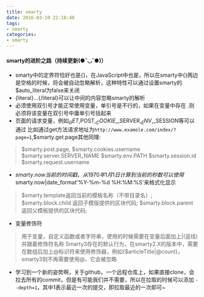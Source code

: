 ```yaml
---
title: smarty
date: 2016-03-10 22:18:48
tags:
- smarty
categories:
- smarty
---
```


#### smarty的进阶之路（持续更新(●˘◡˘●)）

- smarty中的定界符恰好也是{}，在JavaScript中也是，所以在smarty中{}两边是空格的时候，将会被自动忽略解析，这种特性可以通过设置smarty的$auto_literal为false来关闭
- {literal}…{/literal}可以让中间的内容忽略smarty的解析
- 必须使用双引号才能正常使用变量，单引号是不行的，如果在变量中存在 .则必须将该变量在双引号中庸单引号括起来
- 页面的请求变量，例如$_GET,$POST,$_COOKIE,$_SERVER,$_ENV,$_SESSION等可以通过
比如通过get方法请求地址为`http://www.examole.com/index/?page=1`,$smarty.get.page其他同理:
>$smarty.post.page,
$smarty.cookies.username
$smarty.server.SERVER_NAME
$smarty.env.PATH
$smarty.session.id
$smarty.request.username
- $smarty.now 当前的时间戳，从1970年1月1日计算到当前的秒数可以使用$smarty.now|date_format'%Y-%m-%d %H:%M:%S'来格式化显示
> $smarty.template返回当前的模板名称（不带目录名）;
> $smarty.block.child 返回子模版提供的区块代码;
> $smarty.block.parent 返回父模板提供的区块代码;

- 变量修饰符
> 用于变量，自定义函数或者字符串，使用的时候需要在变量后面加上|(竖线)并跟着修饰符名称
Smarty3存在的默认行为，在smarty2.X的版本中，需要在数组后加上@标识符来使用修饰器，例如{$articleTitle|@count}，smarty3则不再需要使用@，它会被忽略

- 学习到一个新的姿势啊，关于github，一个远程仓库上，如果直接clone，会拉去所有的commit，但是有可能我们并不需要，所以在拉取的时候可以添加 `--depth=1`，其中1表示最近一次的提交，即拉取最近的一次即可~

